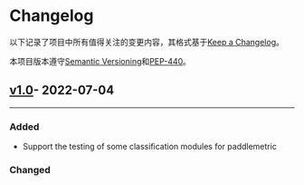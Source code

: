 Changelog
===
以下记录了项目中所有值得关注的变更内容，其格式基于[Keep a Changelog]。

本项目版本遵守[Semantic Versioning]和[PEP-440]。

## [v1.0]- 2022-07-04
---
### Added
- Support the testing of some classification modules for paddlemetric
### Changed





[v1.0]: https://console.cloud.baidu-int.com/devops/icode/repos/baidu/ccl/torch2paddle/commits/7476c4f8477d6161f8d5aaaf78f47d6bee990d42

[Keep a Changelog]: https://keepachangelog.com/zh-CN/1.0.0/
[Semantic Versioning]: https://semver.org/lang/zh-CN/
[PEP-440]: https://www.python.org/dev/peps/pep-0440/
